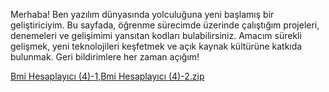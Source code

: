 Merhaba! Ben yazılım dünyasında yolculuğuna yeni başlamış bir geliştiriciyim. Bu sayfada, öğrenme sürecimde üzerinde çalıştığım projeleri, denemeleri ve gelişimimi yansıtan kodları bulabilirsiniz. Amacım sürekli gelişmek, yeni teknolojileri keşfetmek ve açık kaynak kültürüne katkıda bulunmak. Geri bildirimlere her zaman açığım!

[Bmi Hesaplayıcı (4)-1,Bmi Hesaplayıcı (4)-2.zip](https://github.com/user-attachments/files/21087652/Bmi.Hesaplayici.4.-1.Bmi.Hesaplayici.4.-2.zip)

